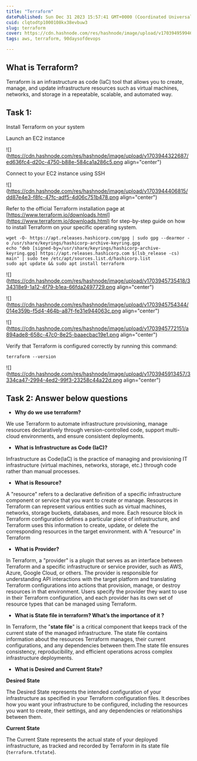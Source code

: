 ```yaml
---
title: "Terraform"
datePublished: Sun Dec 31 2023 15:57:41 GMT+0000 (Coordinated Universal Time)
cuid: clqtodtp1000108kx38evbuw3
slug: terraform
cover: https://cdn.hashnode.com/res/hashnode/image/upload/v1703949599466/ee44ab30-c9ce-4224-87f4-1e573403f52a.png
tags: aws, terraform, 90daysofdevops

---
```


## What is Terraform?

Terraform is an infrastructure as code (IaC) tool that allows you to create, manage, and update infrastructure resources such as virtual machines, networks, and storage in a repeatable, scalable, and automated way.

## Task 1:

Install Terraform on your system

Launch an EC2 instance

![](https://cdn.hashnode.com/res/hashnode/image/upload/v1703944322687/ed636fc4-d20c-4750-b88e-584ca1a286c5.png align="center")

Connect to your EC2 instance using SSH

![](https://cdn.hashnode.com/res/hashnode/image/upload/v1703944406815/dd87e4e3-f8fc-47fc-adf5-4d06c751b478.png align="center")

Refer to the official Terraform installation page at [https://www.terraform.io/downloads.html](https://www.terraform.io/downloads.html) for step-by-step guide on how to install Terraform on your specific operating system.

```basic
wget -O- https://apt.releases.hashicorp.com/gpg | sudo gpg --dearmor -o /usr/share/keyrings/hashicorp-archive-keyring.gpg
echo "deb [signed-by=/usr/share/keyrings/hashicorp-archive-keyring.gpg] https://apt.releases.hashicorp.com $(lsb_release -cs) main" | sudo tee /etc/apt/sources.list.d/hashicorp.list
sudo apt update && sudo apt install terraform
```

![](https://cdn.hashnode.com/res/hashnode/image/upload/v1703945735418/334318e9-1a12-4f79-b1ea-66fda2497729.png align="center")

![](https://cdn.hashnode.com/res/hashnode/image/upload/v1703945754344/014e359b-f5d4-464b-a87f-fe31e944063c.png align="center")

![](https://cdn.hashnode.com/res/hashnode/image/upload/v1703945772151/a894ade8-658c-47c0-8e25-baaecbac19e1.png align="center")

Verify that Terraform is configured correctly by running this command:

```basic
terraform --version
```

![](https://cdn.hashnode.com/res/hashnode/image/upload/v1703945913457/3334ca47-2994-4ed2-99f3-23258c44a22d.png align="center")

## Task 2: Answer below questions

* **Why do we use terraform?**
    

We use Terraform to automate infrastructure provisioning, manage resources declaratively through version-controlled code, support multi-cloud environments, and ensure consistent deployments.

* **What is Infrastructure as Code (IaC)?**
    

Infrastructure as Code(IaC) is the practice of managing and provisioning IT infrastructure (virtual machines, networks, storage, etc.) through code rather than manual processes.

* **What is Resource?**
    

A "resource" refers to a declarative definition of a specific infrastructure component or service that you want to create or manage. Resources in Terraform can represent various entities such as virtual machines, networks, storage buckets, databases, and more. Each resource block in Terraform configuration defines a particular piece of infrastructure, and Terraform uses this information to create, update, or delete the corresponding resources in the target environment. with A "resource" in Terraform

* **What is Provider?**
    

In Terraform, a "provider" is a plugin that serves as an interface between Terraform and a specific infrastructure or service provider, such as AWS, Azure, Google Cloud, or others. The provider is responsible for understanding API interactions with the target platform and translating Terraform configurations into actions that provision, manage, or destroy resources in that environment. Users specify the provider they want to use in their Terraform configuration, and each provider has its own set of resource types that can be managed using Terraform.

* **What is State file in terraform? What’s the importance of it ?**
    

In Terraform, the "**state file**" is a critical component that keeps track of the current state of the managed infrastructure. The state file contains information about the resources Terraform manages, their current configurations, and any dependencies between them.The state file ensures consistency, reproducibility, and efficient operations across complex infrastructure deployments.

* **What is Desired and Current State?**
    

**Desired State**

The Desired State represents the intended configuration of your infrastructure as specified in your Terraform configuration files. It describes how you want your infrastructure to be configured, including the resources you want to create, their settings, and any dependencies or relationships between them.

**Current State**

The Current State represents the actual state of your deployed infrastructure, as tracked and recorded by Terraform in its state file (`terraform.tfstate`).
